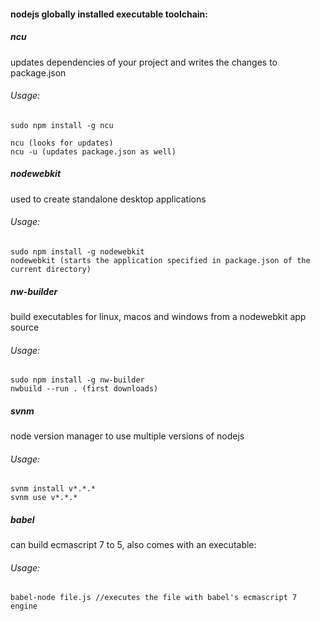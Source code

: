 #### nodejs globally installed executable toolchain:

##### ncu 
updates dependencies of your project and writes the changes to package.json

###### Usage:
```
sudo npm install -g ncu

ncu (looks for updates)
ncu -u (updates package.json as well)
```

##### nodewebkit
used to create standalone desktop applications

###### Usage:
```
sudo npm install -g nodewebkit
nodewebkit (starts the application specified in package.json of the current directory)
```


##### nw-builder
build executables for linux, macos and windows from a nodewebkit app source

###### Usage:
```
sudo npm install -g nw-builder
nwbuild --run . (first downloads)
```

##### svnm
node version manager to use multiple versions of nodejs

###### Usage:
```
svnm install v*.*.*
svnm use v*.*.*
```

##### babel
can build ecmascript 7 to 5, also comes with an executable:

###### Usage:
```
babel-node file.js //executes the file with babel's ecmascript 7 engine
```
